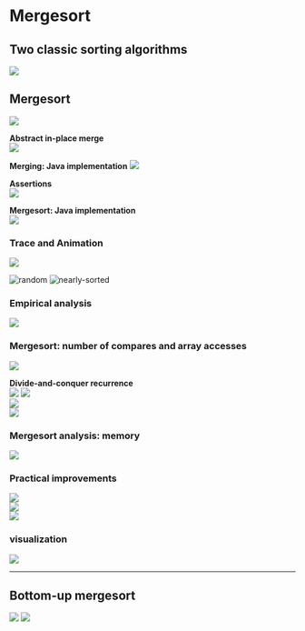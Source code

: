# Mergesort

## Two classic sorting algorithms
![](media/14849910002972.jpg)

## Mergesort
![](media/14849910371420.jpg)

**Abstract in-place merge**<br>
![](media/14849910717982.jpg)

**Merging: Java implementation**
![](media/14849910963673.jpg)

**Assertions**<br>
![](media/14849911323857.jpg)

**Mergesort: Java implementation**<br>
![](media/14849911863278.jpg)

### Trace and Animation
![](media/14849911572250.jpg)

![random](media/merge-sort_random.gif)
![nearly-sorted](media/merge-sort_nearly-sorted.gif)<br>

### Empirical analysis
![](media/14849913219037.jpg)

### Mergesort: number of compares and array accesses
![](media/14850781475793.jpg)

**Divide-and-conquer recurrence**<br>
![](media/14850782241288.jpg)
![](media/14850783255836.jpg)<br>
![](media/14850783550062.jpg)<br>
![](media/14850783669122.jpg)
### Mergesort analysis: memory![](media/14850785620225.jpg)

### Practical improvements
![](media/14850786281865.jpg)<br>
![](media/14850786471126.jpg)<br>
![](media/14850787857933.jpg)

### visualization
![](media/14850789084991.jpg)

-------------------------------------------------

## Bottom-up mergesort
![](media/14850791044082.jpg)
![](media/14850791171463.jpg)


